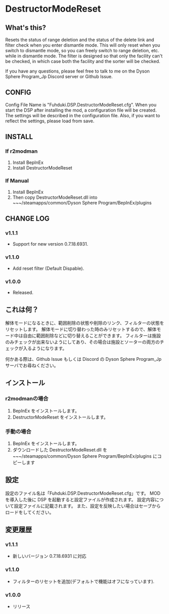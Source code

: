 # DestructorModeReset

## What's this?

Resets the status of range deletion and the status of the delete link and filter check when you enter dismantle mode.
This will only reset when you switch to dismantle mode, so you can freely switch to range deletion, etc. while in dismantle mode.
The filter is designed so that only the facility can't be checked, in which case both the facility and the sorter will be checked.

If you have any questions, please feel free to talk to me on the Dyson Sphere Program_Jp Discord server or Github Issue.

## CONFIG

Config File Name is "Fuhduki.DSP.DestructorModeReset.cfg".
When you start the DSP after installing the mod, a configuration file will be created.
The settings will be described in the configuration file.
Also, if you want to reflect the settings, please load from save.

## INSTALL

### If r2modman
1. Install BepInEx
2. Install DestructorModeReset

### If Manual
1. Install BepInEx
2. Then copy DestructorModeReset.dll into ~~~/steamapps/common/Dyson Sphere Program/BepInEx/plugins

## CHANGE LOG

### v1.1.1

 - Support for new version 0.7.18.6931.

### v1.1.0

 - Add reset filter (Default Dispable).

### v1.0.0

 - Released.

## これは何？

解体モードになるときに、範囲削除の状態や削除のリンク、フィルターの状態をリセットします。
解体モードに切り替わった時のみリセットするので、解体モード中は自由に範囲削除などに切り替えることができます。
フィルターは施設のみチェックが出来ないようにしてあり、その場合は施設とソーターの両方のチェックが入るようになります。

何かある際は、Github Issue もしくは Discord の Dyson Sphere Program_Jp サーバでお尋ねください。

## インストール

### r2modmanの場合
1. BepInEx をインストールします。
2. DestructorModeReset をインストールします。

### 手動の場合
1. BepInEx をインストールします。
2. ダウンロードした DestructorModeReset.dll を ~~~/steamapps/common/Dyson Sphere Program/BepInEx/plugins にコピーします

## 設定

設定のファイル名は「Fuhduki.DSP.DestructorModeReset.cfg」です。
MOD を導入した後に DSP を起動すると設定ファイルが作成されます。
設定内容について設定ファイルに記載されます。
また、設定を反映したい場合はセーブからロードをしてください。


## 変更履歴

### v1.1.1

 - 新しいバージョン 0.7.18.6931 に対応

### v1.1.0

 - フィルターのリセットを追加(デフォルトで機能はオフになっています).

### v1.0.0

 - リリース
